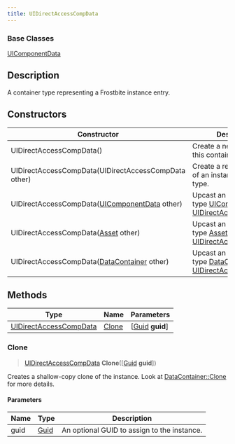 ```yaml
---
title: UIDirectAccessCompData
---
```

### Base Classes

[UIComponentData](UIComponentData)

## Description

A container type representing a Frostbite instance entry.

## Constructors

| Constructor                                                                       | Description                                                                                                                         |
| --------------------------------------------------------------------------------- | ----------------------------------------------------------------------------------------------------------------------------------- |
| UIDirectAccessCompData()                                                          | Create a new instance of this container type.                                                                                       |
| UIDirectAccessCompData(UIDirectAccessCompData other)                              | Create a reference copy of an instance of the same type.                                                                            |
| UIDirectAccessCompData([UIComponentData](UIComponentData) other)                  | Upcast an instance of type [UIComponentData](UIComponentData) to [UIDirectAccessCompData](UIDirectAccessCompData).                  |
| UIDirectAccessCompData([Asset](Asset) other)                                      | Upcast an instance of type [Asset](Asset) to [UIDirectAccessCompData](UIDirectAccessCompData).                                      |
| UIDirectAccessCompData([DataContainer](/vext/ref/shared/class/datacontainer) other) | Upcast an instance of type [DataContainer](/vext/ref/shared/class/datacontainer) to [UIDirectAccessCompData](UIDirectAccessCompData). |

## Methods

| Type                                             | Name            | Parameters                                     |
| ------------------------------------------------ | --------------- | ---------------------------------------------- |
| [UIDirectAccessCompData](UIDirectAccessCompData) | [Clone](#clone) | \[[Guid](/vext/ref/shared/class/guid) **guid**\] |

### Clone

> [UIDirectAccessCompData](UIDirectAccessCompData) **Clone**(\[[Guid](/vext/ref/shared/class/guid) **guid**\])

Creates a shallow-copy clone of the instance. Look at [DataContainer::Clone](/vext/ref/shared/class/datacontainer#clone) for more details.

#### Parameters

| Name | Type         | Description                                 |
| ---- | ------------ | ------------------------------------------- |
| guid | [Guid](Guid) | An optional GUID to assign to the instance. |
